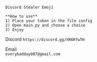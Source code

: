 ```````````````````````````````````````````````
Discord Stealer Emoji

**How to use**
1) Place your token in the file config
2) Open main.py and choose a choice
3) Enjoy
```````````````````````````````````````````````

Discord 
``https://discord.gg/XR6RfwTH``

Email     
``everybadday007@gmail.com``

